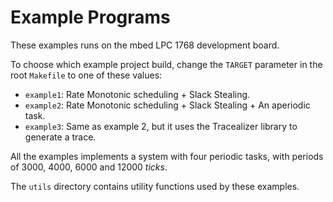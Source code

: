 # Example Programs
These examples runs on the mbed LPC 1768 development board.

To choose which example project build, change the `TARGET` parameter in the root `Makefile` to one of these values:
* `example1`: Rate Monotonic scheduling + Slack Stealing.
* `example2`: Rate Monotonic scheduling + Slack Stealing + An aperiodic task.
* `example3`: Same as example 2, but it uses the Tracealizer library to generate a trace.

All the examples implements a system with four periodic tasks, with periods of 3000, 4000, 6000 and 12000 *ticks*.

The `utils` directory contains utility functions used by these examples.

